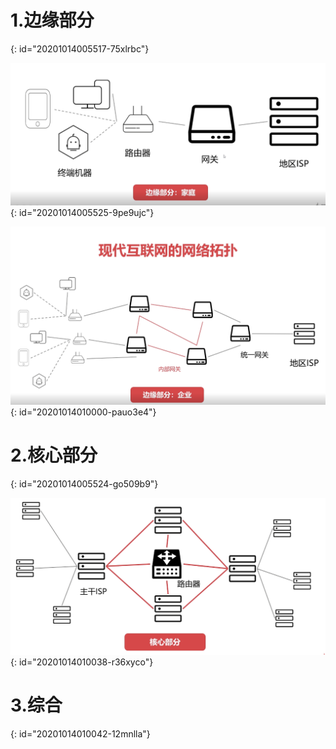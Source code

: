 # 1.边缘部分 
{: id="20201014005517-75xlrbc"}

![image.png](assets/20201014005958-34hri9b-image.png)
{: id="20201014005525-9pe9ujc"}

![image.png](assets/20201014010024-ha9bu5k-image.png)
{: id="20201014010000-pauo3e4"}

# 2.核心部分
{: id="20201014005524-go509b9"}

![image.png](assets/20201014010038-er0t49u-image.png)
{: id="20201014010038-r36xyco"}

# 3.综合
{: id="20201014010042-12mnlla"}
